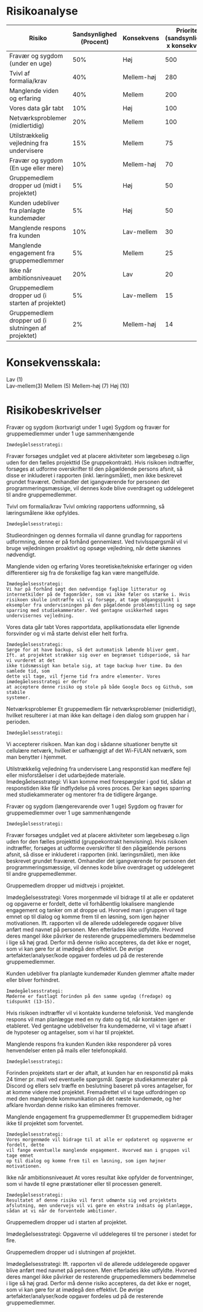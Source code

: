 # Risikoanalyse

Risiko | Sandsynlighed (Procent) | Konsekvens |	Prioritet (sandsynlighed x konsekvens)	| Revideret sandsynlighed |	Revideret konsekvens |
-------|-------------------------|------------|----------------------------------------|-------------------------|----------------------|
Fravær og sygdom (under en uge) |	50% |	Høj	| 500	| 50%	| Høj |
Tvivl af formalia/krav	| 40%	| Mellem-høj	| 280	| 30%	| Mellem |
Manglende viden og erfaring	| 40%	| Mellem	| 200	| 30%	| Mellem |
Vores data går tabt	| 10%	| Høj	| 100	| 2%	| Lav |
Netværksproblemer (midlertidig)	| 20%	| Mellem	| 100	| 20%	| Mellem |
Utilstrækkelig vejledning fra undervisere	| 15%	| Mellem	| 75	| 15%	| Mellem-Lav |
Fravær og sygdom (En uge eller mere)	| 10%	| Mellem-høj	| 70	| 10%	| Mellem-høj |
Gruppemedlem dropper ud (midt i projektet)	| 5%	| Høj	| 50	| 4%	| Høj |
Kunden udebliver fra planlagte kundemøder	| 5%	| Høj	| 50	| 3%	| Mellem |
Manglende respons fra kunden	| 10%	| Lav-mellem	| 30	| 5%	| Lav |
Manglende engagement fra gruppemedlemmer	| 5%	| Mellem	| 25	| 5%	| Mellem-Lav |
Ikke når ambitionsniveauet	| 20%	| Lav	| 20	| 40%	| Mellem-Lav |
Gruppemedlem dropper ud (i starten af projektet)	| 5%	| Lav-mellem	| 15	| 5%	| Lav |
Gruppemedlem dropper ud (i slutningen af projektet)	| 2%	| Mellem-høj	| 14	| 2%	| Mellem-høj |

# Konsekvensskala:
Lav (1)  
Lav-mellem(3)
Mellem (5) 
Mellem-høj (7)
Høj (10)  


# Risikobeskrivelser

Fravær og sygdom (kortvarigt under 1 uge)
Sygdom og fravær for gruppemedlemmer under 1 uge sammenhængende

	Imødegåelsesstrategi: 
Fravær forsøges undgået ved at placere aktiviteter som lægebesøg o.lign uden for den fælles projekttid (Se gruppekontrakt). 
	Hvis risikoen indtræffer, forsøges at udforme overskrifter til den pågældende
persons afsnit, så disse er inkluderet i rapporten (inkl. læringsmålet), men ikke beskrevet grundet fraværet. Omhandler det igangværende for personen det programmeringsmæssige, vil dennes kode blive overdraget og uddelegeret til andre gruppemedlemmer.  


Tvivl om formalia/krav 
Tvivl omkring rapportens udformning, så læringsmålene ikke opfyldes. 

	Imødegåelsesstrategi: 
Studieordningen og dennes formalia vil danne grundlag for rapportens udformning, denne er på forhånd gennemlæst.
	Ved tvivlsspørgsmål vil vi bruge vejledningen proaktivt og opsøge vejledning, når
dette skønnes nødvendigt. 
	

Manglende viden og erfaring
Vores teoretiske/tekniske erfaringer og viden differentierer sig fra de forskellige fag kan være mangelfulde.

	Imødegåelsesstrategi: 
	Vi har på forhånd søgt den nødvendige faglige litteratur og internetkilder på de fagområder, som vi ikke føler os stærke i. Hvis risikoen skulle indtræffe vil vi forsøge, at tage udgangspunkt i eksempler fra undervisningen på den pågældende problemstilling og søge sparring med studiekammerater. Ved gentagne usikkerhed søges undervisernes vejledning. 


Vores data går tabt
Vores rapportdata, applikationsdata eller lignende forsvinder og vi må starte delvist eller helt forfra. 

	Imødegåelsesstrategi: 
	Sørge for at have backup, så det automatisk løbende bliver gemt. 
	Ift. at projektet strækker sig over en begrænset tidsperiode, så har vi vurderet at det
	ikke tidsmæssigt kan betale sig, at tage backup hver time. Da den samlede tid, som
	dette vil tage, vil fjerne tid fra andre elementer. Vores imødegåelsesstrategi er derfor
	at acceptere denne risiko og stole på både Google Docs og Github, som stabile 
	systemer.

Netværksproblemer
Et gruppemedlem får netværksproblemer (midlertidigt), hvilket resulterer i at man ikke kan deltage i den dialog som gruppen har i perioden. 

	Imødegåelsesstrategi: 
Vi accepterer risikoen. Man kan dog i sådanne situationer benytte sit cellulære netværk, hvilket er uafhængigt af det Wi-Fi/LAN netværk, som man benytter i hjemmet.  


Utilstrækkelig vejledning fra undervisere
Lang responstid kan medføre fejl eller misforståelser i det udarbejdede materiale.  	
	Imødegåelsesstrategi: 
	Vi kan komme med forespørgsler i god tid, sådan at responstiden ikke får indflydelse på vores proces. Der kan søges sparring med studiekammerater og mentorer fra de tidligere årgange.




Fravær og sygdom (længerevarende over 1 uge)
Sygdom og fravær for gruppemedlemmer over 1 uge sammenhængende

	Imødegåelsesstrategi: 
Fravær forsøges undgået ved at placere aktiviteter som lægebesøg o.lign uden for den fælles projekttid (gruppekontrakt henvisning). 
	Hvis risikoen indtræffer, forsøges at udforme overskrifter til den pågældende
persons afsnit, så disse er inkluderet i rapporten (inkl. læringsmålet), men ikke beskrevet grundet fraværet. Omhandler det igangværende for personen det programmeringsmæssige, vil dennes kode blive overdraget og uddelegeret til andre gruppemedlemmer.  


Gruppemedlem dropper ud midtvejs i projektet. 

Imødegåelsesstrategi: 
Vores morgenmøde vil bidrage til at alle er opdateret og opgaverne er fordelt, dette
	vil forhåbentlig lokalisere manglende engagement og tanker om at droppe ud. 
	Hvorved man i gruppen vil tage emnet op til dialog og komme frem til en løsning,
	som igen højner motivationen.
Ift. rapporten vil de allerede uddelegerede opgaver blive anført med navnet på personen. Men efterlades ikke udfyldte. Hvorved deres mangel ikke påvirker de resterende gruppemedlemmers bedømmelse i lige så høj grad. Derfor må denne risiko accepteres, da det ikke er noget, som vi kan gøre for at imødegå den effektivt. De øvrige artefakter/analyser/kode opgaver fordeles ud på de resterende gruppemedlemmer.  


Kunden udebliver fra planlagte kundemøder
Kunden glemmer aftalte møder eller bliver forhindret. 

	Imødegåelsesstrategi: 
	Møderne er fastlagt forinden på den samme ugedag (fredage) og tidspunkt (13-15).
Hvis risikoen indtræffer vil vi kontakte kunderne telefonisk. Ved manglende respons vil man planlægge med en ny dato og tid, når kontakten igen er etableret. 
Ved gentagne udeblivelser fra kundemøderne, vil vi tage afsæt i de hypoteser og antagelser, som vi har til projektet. 


Manglende respons fra kunden 
Kunden ikke responderer på vores henvendelser enten på mails eller telefonopkald.

	Imødegåelsesstrategi: 
Forinden projektets start er der aftalt, at kunden har en responstid på maks 24 timer pr. mail ved eventuelle spørgsmål. 
Spørge studiekammerater på Discord og ellers selv træffe en beslutning baseret på vores antagelser, for at komme videre med projektet. 
Fremadrettet vil vi tage udfordringen op med den manglende kommunikation på det næste kundemøde, og her afklare hvordan denne risiko kan elimineres fremover.






Manglende engagement fra gruppemedlemmer 
Et gruppemedlem bidrager ikke til projektet som forventet. 

	Imødegåelsesstrategi: 
	Vores morgenmøde vil bidrage til at alle er opdateret og opgaverne er fordelt, dette
	vil fange eventuelle manglende engagement. Hvorved man i gruppen vil tage emnet
	op til dialog og komme frem til en løsning, som igen højner motivationen.

Ikke når ambitionsniveauet
At vores resultat ikke opfylder de forventninger, som vi havde til egne præstationer eller til processen generelt. 

	Imødegåelsesstrategi: 
	Resultatet af denne risiko vil først udmønte sig ved projektets afslutning, men undervejs vil vi gøre en ekstra indsats og planlægge, sådan at vi når de forventede ambitioner.

Gruppemedlem dropper ud i starten af projektet. 

Imødegåelsesstrategi: 
Opgaverne vil uddelegeres til tre personer i stedet for fire.


Gruppemedlem dropper ud i slutningen af projektet. 

Imødegåelsesstrategi: 
Ift. rapporten vil de allerede uddelegerede opgaver blive anført med navnet på personen. Men efterlades ikke udfyldte. Hvorved deres mangel ikke påvirker de resterende gruppemedlemmers bedømmelse i lige så høj grad. Derfor må denne risiko accepteres, da det ikke er noget, som vi kan gøre for at imødegå den effektivt. De øvrige artefakter/analyser/kode opgaver fordeles ud på de resterende gruppemedlemmer.  

